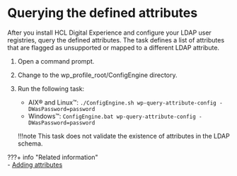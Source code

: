 # Querying the defined attributes

After you install HCL Digital Experience and configure your LDAP user registries, query the defined attributes. The task defines a list of attributes that are flagged as unsupported or mapped to a different LDAP attribute.

1.  Open a command prompt.

2.  Change to the wp_profile_root/ConfigEngine directory.

3.  Run the following task:

    -   AIX® and Linux™: `./ConfigEngine.sh wp-query-attribute-config -DWasPassword=password`
    -   Windows™: `ConfigEngine.bat wp-query-attribute-config -DWasPassword=password`

    !!!note
        This task does not validate the existence of attributes in the LDAP schema.



???+ info "Related information"  
    -   [Adding attributes](../../../../manage/security/user_registry/vmm_atts/add_attributes.md)

